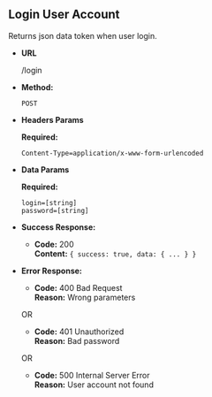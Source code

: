 **Login User Account**
----
  Returns json data token when user login.

* **URL**

  /login

* **Method:**

  `POST`

*  **Headers Params**

   **Required:**

   `Content-Type=application/x-www-form-urlencoded`

*  **Data Params**

   **Required:**

   `login=[string]`<br />
   `password=[string]`<br />

* **Success Response:**

  * **Code:** 200 <br />
    **Content:** `{ success: true, data: { ... } }`


* **Error Response:**

  * **Code:** 400 Bad Request <br />
    **Reason:** Wrong parameters

  OR
  * **Code:** 401 Unauthorized <br />
    **Reason:** Bad password

  OR
  * **Code:** 500 Internal Server Error <br />
    **Reason:** User account not found
